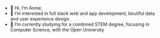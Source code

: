 - 👋 Hi, I’m Annie,
- 👀 I’m interested in full stack web and app development, beutiful data and user experience design.
- 🌱 I’m currently studying for a combined STEM degree, focusing in Computer Science, with the Open University
